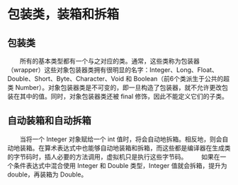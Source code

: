 # 包装类，装箱和拆箱
## 包装类
&emsp;&emsp;所有的基本类型都有一个与之对应的类。通常，这些类称为包装器（wrapper）这些对象包装器类拥有很明显的名字：Integer、Long、Float、Double、Short、Byte、Character、Void 和 Boolean（前6个类派生于公共的超类 Number）。对象包装器类是不可变的，即一旦构造了包装器，就不允许更改包装在其中的值。同时，对象包装器类还被 final 修饰，因此不能定义它们的子类。
## 自动装箱和自动拆箱
&emsp;&emsp;当将一个 Integer 对象赋给一个 int 值时，将会自动地拆箱。相反地，则会自动地装箱。在算术表达式中也能够自动地装箱和拆箱，而这些都是编译器在生成类的字节码时，插人必要的方法调用，虚拟机只是执行这些字节码。
&emsp;&emsp;如果在一个条件表达式中混合使用 Integer 和 Double 类型，Integer 值就会拆箱，提升为 double，再装箱为 Double。